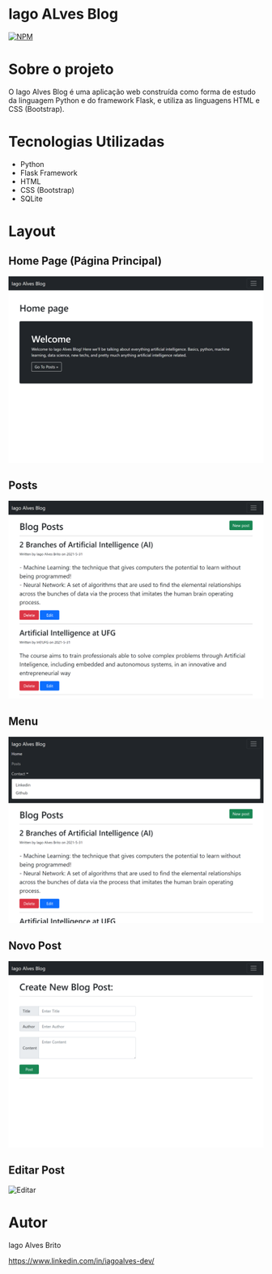 # Iago ALves Blog
[![NPM](https://img.shields.io/npm/l/react)](https://github.com/iago159/Blog_Iago_Alves/blob/main/LICENSE)

# Sobre o projeto

O Iago Alves Blog é uma aplicação web construída como forma de estudo da linguagem Python e do framework Flask, e utiliza as linguagens HTML e CSS (Bootstrap).

# Tecnologias Utilizadas

- Python
- Flask Framework
- HTML
- CSS (Bootstrap)
- SQLite

# Layout

## Home Page (Página Principal)
![Index](https://github.com/iago159/Blog_Iago_Alves/blob/main/layout/homepage.png)

## Posts
![Posts](https://github.com/iago159/Blog_Iago_Alves/blob/main/layout/posts.png)

## Menu
![Menu](https://github.com/iago159/Blog_Iago_Alves/blob/main/layout/menu_on.png)

## Novo Post
![Novo](https://github.com/iago159/Blog_Iago_Alves/blob/main/layout/new_post.png)

## Editar Post
![Editar](https://github.com/iago159/Blog_Iago_Alves/blob/main/layout/edit.png)

# Autor

Iago Alves Brito

https://www.linkedin.com/in/iagoalves-dev/

